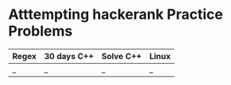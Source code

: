 # Atttempting hackerank Practice Problems

|Regex| 30 days C++ | Solve C++ | Linux |
| --- | --- | --- | --- |
| _ |_ | _ | _ | 
